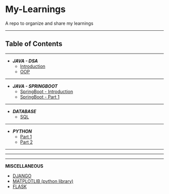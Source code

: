 # My-Learnings
A repo to organize and share my learnings

***

## Table of Contents

***

* ***JAVA - DSA***
  * [Introduction](Notes/Java_DSA_Notes/java_dsa_intro.md)
  * [OOP](Notes/Java_DSA_Notes/java_dsa_oop.md)

***

* ***JAVA - SPRINGBOOT***
  * [SpringBoot - Introduction](Notes/java_springboot_1.md)
  * [SpringBoot - Part 1]()
  
***

* ***DATABASE***
  * [SQL](Notes/Database_Notes/sql_note.md)

***

* ***PYTHON***
    * [Part 1](Notes/Python_Notes/python_note.md)
    * [Part 2](Notes/Python_Notes/python_note_part_2.md)
  
***  
***
***

**MISCELLANEOUS**
* [DJANGO](Notes/Python_Notes/django_note.md)
* [MATPLOTLIB (python library)](Notes/Python_Notes/matplotlib_note.md)
* [FLASK](Notes/Python_Notes/python_flask_1.md)